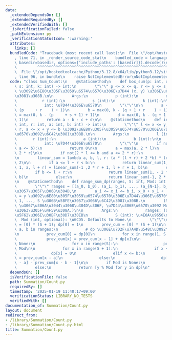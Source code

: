```yaml
---
data:
  _extendedDependsOn: []
  _extendedRequiredBy: []
  _extendedVerifiedWith: []
  _isVerificationFailed: false
  _pathExtension: py
  _verificationStatusIcon: ':warning:'
  attributes:
    links: []
  bundledCode: "Traceback (most recent call last):\n  File \"/opt/hostedtoolcache/Python/3.12.8/x64/lib/python3.12/site-packages/onlinejudge_verify/documentation/build.py\"\
    , line 71, in _render_source_code_stat\n    bundled_code = language.bundle(stat.path,\
    \ basedir=basedir, options={'include_paths': [basedir]}).decode()\n          \
    \         ^^^^^^^^^^^^^^^^^^^^^^^^^^^^^^^^^^^^^^^^^^^^^^^^^^^^^^^^^^^^^^^^^^^^^^^^^^^^^^^^^\n\
    \  File \"/opt/hostedtoolcache/Python/3.12.8/x64/lib/python3.12/site-packages/onlinejudge_verify/languages/python.py\"\
    , line 96, in bundle\n    raise NotImplementedError\nNotImplementedError\n"
  code: "class Sum_Count:\n    @staticmethod\n    def box_sum(p: int, q: int, r: int,\
    \ s: int, k: int) -> int:\n        \"\"\" p <= x <= q, r <= y <= s, x + y = k\
    \ \u3092\u6E80\u305F\u3059\u6574\u6570\u306E\u7D44 (x, y) \u306E\u6570\u3092\u6C42\
    \u3081\u308B.\n\n        Args:\n            p (int):\n            q (int):\n \
    \           r (int):\n            s (int):\n            k (int):\n\n        Returns:\n\
    \            int: \u7D44\u306E\u6570\n        \"\"\"\n\n        a = max(0, k -\
    \ (p     + r    ) + 1)\n        b = max(0, k - (q + 1 + r    ) + 1)\n        c\
    \ = max(0, k - (p     + s + 1) + 1)\n        d = max(0, k - (q + 1 + s + 1) +\
    \ 1)\n        return a - b - c + d\n\n    @staticmethod\n    def interval_sum(l:\
    \ int, r: int, a: int, b: int) -> int:\n        \"\"\" l <= x <= y, l <= x <=\
    \ r, a <= x + y <= b \u3092\u6E80\u305F\u3059\u6574\u6570\u306E\u7D44 (x, y) \u306E\
    \u6570\u3092\u6C42\u3081\u308B.\n\n        Args:\n            l (int):\n     \
    \       r (int):\n            a (int):\n            b (int):\n\n        Returns:\n\
    \            int: \u7D44\u306E\u6570\n        \"\"\"\n        if not(l <= r and\
    \ a <= b):\n            return 0\n\n        a = max(a, 2 * l)\n        b = min(b,\
    \ 2 * r)\n\n        if not(2 * l <= b and a <= 2 * r):\n            return 0\n\
    \n        linear_sum = lambda a, b, l, r: (a * (l + r) + 2 *b) * (r - l + 1) //\
    \ 2\n\n        if a <= l + r < b:\n            return linear_sum(1, - 2 * l +\
    \ 1, a, l + r) + linear_sum(-1 ,2 * r + 1, l + r + 1, b)\n        else:\n    \
    \        if b <= l + r:\n                return linear_sum(1, - 2 * l + 1, a,\
    \ b)\n            else:\n                return linear_sum(-1, 2 * r + 1, a, b)\n\
    \n    @staticmethod\n    def range_sum_dp(ranges, S: int, Mod: int = None):\n\
    \        \"\"\" ranges = [(a_0, b_0), (a_1, b_1), ..., (a_{N-1}, b_{N-1})] \u3068\
    \u3057\u305F\u3068\u304D,\n        a_i <= x_i <= b_i, x_0 + x_1 + ... + x_{N-1}\
    \ = y \u3092\u6E80\u305F\u3059\u6574\u6570\u306E\u7D44\u306E\u6570\u3092 y = 0,\
    \ 1, ..., S \u306B\u5BFE\u3057\u3066\u6C42\u3081\u308B.\n        (Mod \u304C None\
    \ \u3067\u306A\u3044\u3068\u304D\u306F, \u7D44\u306E\u6570\u3092 Mod \u3067\u5272\
    \u3063\u305F\u4F59\u308A.)\n\n        Args:\n            ranges: (a, b) \u306E\
    \u5F62\u306E\u30BF\u30D7\u30EB\n            S (int): \u4E0A\u9650\n          \
    \  Mod (int, optional): \u6CD5. Defaults to None.\n        \"\"\"\n\n        dp\
    \ = [0] * (S + 1); dp[0] = 1\n        prev_cum = [0] * (S + 1)\n\n        for\
    \ a, b in ranges:\n            # dp \u306E\u7D2F\u7A4D\u548C\u3092\u53D6\u308B\
    \n            prev_cum[0] = dp[0]\n            for x in range(1, S + 1):\n   \
    \             prev_cum[x] = prev_cum[x - 1] + dp[x]\n\n            if Mod is not\
    \ None:\n                for x in range(S):\n                    prev_cum[x] %=\
    \ Mod\n\n            for x in range(S + 1):\n                if x < a:\n     \
    \               dp[x] = 0\n                elif x <= b:\n                    dp[x]\
    \ = prev_cum[x - a]\n                else:\n                    dp[x] = prev_cum[x\
    \ - a] - prev_cum[x - b - 1]\n\n        if Mod is None:\n            return dp\n\
    \        else:\n            return [y % Mod for y in dp]\n"
  dependsOn: []
  isVerificationFile: false
  path: Summation/Count.py
  requiredBy: []
  timestamp: '2025-01-19 11:40:17+09:00'
  verificationStatus: LIBRARY_NO_TESTS
  verifiedWith: []
documentation_of: Summation/Count.py
layout: document
redirect_from:
- /library/Summation/Count.py
- /library/Summation/Count.py.html
title: Summation/Count.py
---
```

